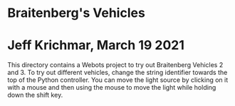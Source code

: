 # Braitenberg's Vehicles
# Jeff Krichmar, March 19 2021

This directory contains a Webots project to try out Braitenberg Vehicles 2 and 3.  To try out different vehicles, change the string identifier towards the top of the Python controller.  You can move the light source by clicking on it with a mouse and then using the mouse to move the light while holding down the shift key.
 
